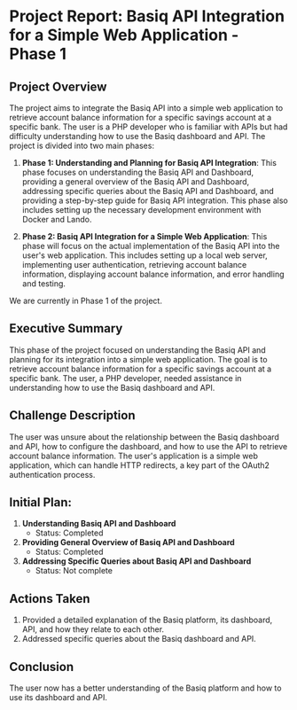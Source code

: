 # Project Report: Basiq API Integration for a Simple Web Application - Phase 1

## Project Overview

The project aims to integrate the Basiq API into a simple web application to retrieve account balance information for a specific savings account at a specific bank. The user is a PHP developer who is familiar with APIs but had difficulty understanding how to use the Basiq dashboard and API. The project is divided into two main phases:

1. **Phase 1: Understanding and Planning for Basiq API Integration**: This phase focuses on understanding the Basiq API and Dashboard, providing a general overview of the Basiq API and Dashboard, addressing specific queries about the Basiq API and Dashboard, and providing a step-by-step guide for Basiq API integration. This phase also includes setting up the necessary development environment with Docker and Lando.

2. **Phase 2: Basiq API Integration for a Simple Web Application**: This phase will focus on the actual implementation of the Basiq API into the user's web application. This includes setting up a local web server, implementing user authentication, retrieving account balance information, displaying account balance information, and error handling and testing.

We are currently in Phase 1 of the project.

## Executive Summary 

This phase of the project focused on understanding the Basiq API and planning for its integration into a simple web application. The goal is to retrieve account balance information for a specific savings account at a specific bank. The user, a PHP developer, needed assistance in understanding how to use the Basiq dashboard and API. 

## Challenge Description 

The user was unsure about the relationship between the Basiq dashboard and API, how to configure the dashboard, and how to use the API to retrieve account balance information. The user's application is a simple web application, which can handle HTTP redirects, a key part of the OAuth2 authentication process.

## Initial Plan: 

1. **Understanding Basiq API and Dashboard**
   - Status: Completed
2. **Providing General Overview of Basiq API and Dashboard**
   - Status: Completed
3. **Addressing Specific Queries about Basiq API and Dashboard**
   - Status: Not complete


## Actions Taken 

1. Provided a detailed explanation of the Basiq platform, its dashboard, API, and how they relate to each other.
2. Addressed specific queries about the Basiq dashboard and API.

## Conclusion

The user now has a better understanding of the Basiq platform and how to use its dashboard and API.
